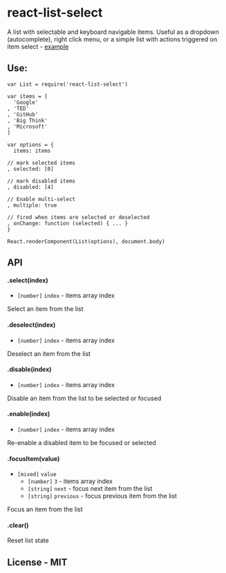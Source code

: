 # react-list-select

A list with selectable and keyboard navigable items. Useful as a dropdown (autocomplete), right click menu, or a simple list with actions triggered on item select - [example](http://rawgithub.com/navaru/react-list-select/master/example/index.html)


## Use:

```
var List = require('react-list-select')

var items = [
  'Google'
, 'TED'
, 'GitHub'
, 'Big Think'
, 'Microsoft'
]

var options = {
  items: items

// mark selected items
, selected: [0]

// mark disabled items
, disabled: [4]

// Enable multi-select
, multiple: true

// fired when items are selected or deselected
, onChange: function (selected) { ... }
}

React.renderComponent(List(options), document.body)
```


## API

#### .select(index)

 - `[number]` `index` - items array index

Select an item from the list



#### .deselect(index)

 - `[number]` `index` - items array index

Deselect an item from the list



#### .disable(index)

 - `[number]` `index` - items array index

Disable an item from the list to be selected or focused



#### .enable(index)

 - `[number]` `index` - items array index

Re-enable a disabled item to be focused or selected



#### .focusItem(value)

  - `[mixed]` `value`
    + `[number]` `3` - items array index
    + `[string]` `next` - focus next item from the list
    + `[string]` `previous` - focus previous item from the list

Focus an item from the list



#### .clear()

Reset list state


## License - MIT
